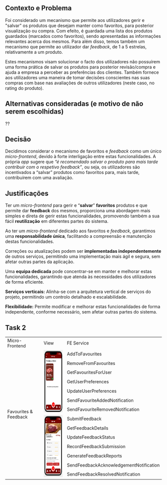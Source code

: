 ## Contexto e Problema

Foi considerado um mecanismo que permite aos utilizadores gerir e "salvar" os produtos que desejam manter como favoritos, para posterior visualização ou compra. Com efeito, é guardada uma lista dos produtos guardados (marcados como favoritos), sendo apresentadas as informações relevantes acerca dos mesmos.
Para além disso, temos também um mecanismo que permite ao utilizador dar *feedback*, de 1 a 5 estrelas, relativamente a um produto.

Estes mecanismos visam solucionar o facto dos utilizadores não possuírem uma forma prática de salvar os produtos para posterior revisão/compra e ajuda a empresa a perceber as preferências dos clientes. Também fornece aos utilizadores uma maneira de tomar decisões conscientes nas suas compras com base nas avaliações de outros utilizadores (neste caso, no rating do produto).

## Alternativas consideradas (e motivo de não serem escolhidas)
??

## Decisão

Decidimos considerar o mecanismo de favoritos e *feedback* como um único *micro-frontend*, devido à forte interligação entre estas funcionalidades. A própria *app* sugere que *“é recomendado salvar o produto para mais tarde contribuir com o respetivo feedback”*, ou seja, os utilizadores são incentivados a “salvar” produtos como favoritos para, mais tarde, contribuírem com uma avaliação.

## Justificações

Ter um *micro-frontend* para gerir e “**salvar**” **favoritos** produtos  e que permite dar **feedback** dos mesmos, proporciona uma abordagem mais simples e direta de gerir estas funcionalidades, promovendo também a sua fácil **reutilização** em diferentes partes do sistema.

Ao ter um *micro-frontend*  dedicado aos favoritos e *feedback*, garantimos uma **responsabilidade única**, facilitando a compreensão e manutenção destas funcionalidades.

Correções ou atualizações podem ser **implementadas independentemente** de outros serviços, permitindo uma implementação mais ágil e segura, sem afetar outras partes da aplicação.

Uma **equipa dedicada** pode concentrar-se em manter e melhorar estas funcionalidades, garantindo que atenda às necessidades dos utilizadores de forma eficiente.

**Serviços verticais:** Alinha-se com a arquitetura vertical de serviços do projeto, permitindo um controlo detalhado e escalabilidade.

**Flexibilidade:** Permite modificar e melhorar estas funcionalidades de forma independente, conforme necessário, sem afetar outras partes do sistema.

## Task 2

<table>
    <tr>
        <td>Micro-Frontend</td>
        <td>View</td>
        <td>FE Service</td>
    </tr>
    <tr>
        <td rowspan="14">Favourites & Feedback </td>
        <td rowspan="7"><img src="./Favourites_&_Feedback_4.png" alt="Favourite" width="100" height="200"></td>
    <td>AddToFavourites</td>
    </tr>
    <tr><td>RemoveFromFavourites</td></tr>
    <tr><td>GetFavouritesForUser</td></tr>
    <tr><td>GetUserPreferences</td></tr>
    <tr><td>UpdateUserPreferences</td></tr>
    <tr><td>SendFavouriteAddedNotification</td></tr>
    <tr><td>SendFavouriteRemovedNotification</td></tr>
    <tr><td rowspan="7"><img src="./Favourites_&_Feedback_1.png" alt="Feedback" width="100" height="200">
    <td>SubmitFeedback</td></tr> 
    <tr><td>GetFeedbackDetails</td></tr>
    <tr><td>UpdateFeedbackStatus</td></tr>
    <tr><td>RecordFeedbackSubmission</td></tr>
    <tr><td>GenerateFeedbackReports</td></tr>
    <tr><td>SendFeedbackAcknowledgementNotification</td></tr>
    <tr><td>SendFeedbackResolvedNotification</td></tr>
</table>
